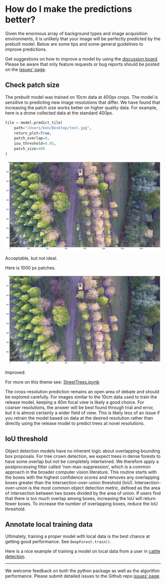# How do I make the predictions better?

Given the enormous array of background types and image acquisition
environments, it is unlikely that your image will be perfectly predicted
by the prebuilt model. Below are some tips and some general guidelines
to improve predictions.

Get suggestions on how to improve a model by using the [discussion
board](https://github.com/weecology/DeepForest/discussions). Please
be aware that only feature requests or bug reports should be posted on
the [issues’ page](https://github.com/weecology/DeepForest/issues).

## Check patch size

The prebuilt model was trained on 10cm data at 400px crops. The model is
sensitive to predicting new image resolutions that differ. We have found
that increasing the patch size works better on higher quality data. For
example, here is a drone collected data at the standard 400px.

```python
tile = model.predict_tile(
    path="/Users/ben/Desktop/test.jpg",
    return_plot=True,
    patch_overlap=0,
    iou_threshold=0.05,
    patch_size=400
)
```

![Example Patch - 400px](../../www/example_patch400.png)

Acceptable, but not ideal.

Here is 1000 px patches.

![Example Patch - 1000px](../../www/example_patch1000.png)

Improved.

For more on this theme see:
[StreetTrees.ipynb](https://github.com/weecology/DeepForest_demos/blob/master/street_tree/StreetTrees.ipynb)

The cross-resolution prediction remains an open area of debate and
should be explored carefully. For images similar to the 10cm data used
to train the release model, keeping a 40m focal view is likely a good
choice. For coarser resolutions, the answer will be best found through
trial and error, but it is almost certainly a wider field of view. This
is likely less of an issue if you retrain the model based on data at the
desired resolution rather than directly using the release model to
predict trees at novel resolutions.

## IoU threshold

Object detection models have no inherent logic about overlapping
bounding box proposals. For tree crown detection, we expect trees in
dense forests to have some overlap but not be completely intertwined. We
therefore apply a postprocessing filter called ‘non-max-suppression’,
which is a common approach in the broader computer vision literature.
This routine starts with the boxes with the highest confidence scores
and removes any overlapping boxes greater than the
intersection-over-union threshold (IoU). Intersection-over-union is the
most common object detection metric, defined as the area of intersection
between two boxes divided by the area of union. If users find that there
is too much overlap among boxes, increasing the IoU will return fewer
boxes. To increase the number of overlapping boxes, reduce the IoU
threshold.

## Annotate local training data

Ultimately, training a proper model with local data is the best chance
at getting good performance. See `DeepForest.train()`.

Here is a nice example of training a model on local data from a user in
[cattle detection](https://edsbook.org/notebooks/gallery/95199651-9e81-4cae-a3a7-66398a9a5f62/notebook).

---

We welcome feedback on both the python package as well as the algorithm
performance. Please submit detailed issues to the Github repo [issues’
page](https://github.com/weecology/DeepForest/issues).
